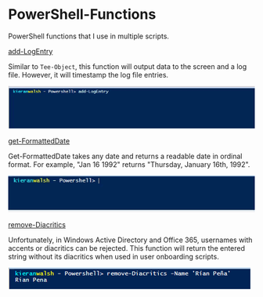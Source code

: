 # PowerShell-Functions
PowerShell functions that I use in multiple scripts.

[add-LogEntry](https://github.com/kieranwalsh/PowerShell-Functions/blob/main/add-LogEntry.ps1)

Similar to `Tee-Object`, this function will output data to the screen and a log file. However, it will timestamp the log file entries.

![Gif of add-LogEntry in action](https://github.com/kieranwalsh/img/blob/main/add-LogEntry.gif)

[get-FormattedDate](https://github.com/kieranwalsh/PowerShell-Functions/blob/main/get-FormattedDate.ps1)

Get-FormattedDate takes any date and returns a readable date in ordinal format. For example, "Jan 16 1992" returns "Thursday, January 16th, 1992".

![Gif of get-FormattedDate in action](https://github.com/kieranwalsh/img/blob/main/get-FormattedDate.gif)


[remove-Diacritics](https://github.com/kieranwalsh/PowerShell-Functions/blob/main/remove-Diacritics.ps1)

Unfortunately, in Windows Active Directory and Office 365, usernames with accents or diacritics can be rejected. This function will return the entered string without its diacritics when used in user onboarding scripts.

![Image showing remove-Diacritics string discritics from an entered username](https://github.com/kieranwalsh/img/blob/main/remove-Diacritics.png)

